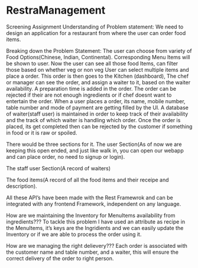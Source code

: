 # RestraManagement

Screening Assignment
Understanding of Problem statement:
We need to design an application for a restaurant from where the user can order food items.

Breaking down the Problem Statement:
The user can choose from variety of Food Options(Chinese, Indian, Continental).
Corresponding Menu Items will be shown to user.
Now the user can see all those food Items, can filter those based on whether veg or non veg
User can select multiple items and place a order.
This order is then goes to the Kitchen (dashboard), The chef or manager can see the order, and assign a waiter to it, based on the waiter availability.
A preparation time is added in the order.
The order can be rejected if their are not enough ingredients or if chef doesnt want to entertain the order.
When a user places a order, its name, mobile number, table number and mode of payment are getting filled by the UI.
A database of waiter(staff user) is maintained in order to keep track of their availability and the track of which waiter is handling which order.
Once the order is placed, its get completed then can be rejected by the customer if something in food or it is raw or spoiled.


There would be three sections for it.
The user Section(As of now we are keeping this open ended, and just like walk in, you can open our webapp and can place order, no need to signup or login).

The staff user Section(A record of waiters)

The food items(A record of all the food items and their receipe and description).



All these API’s have been made with the Rest Framewrok and can be integrated with any frontend Framework, independent on any language.

How are we maintaining the Inventory for MenuItems availability from ingredients???
To tackle this problem I have used an attribute as recipe in the MenuItems, it’s keys are the Ingridients and we can easily update the Inventory or if we are able to process the order using it.

How are we managing the right delievery???
Each order is associated with the customer name and table number, and a waiter, this will ensure the correct delivery of the order to right person.
